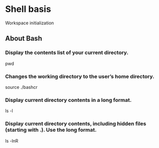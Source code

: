 
# Shell basis
Workspace initialization

## About Bash

### Display the contents list of your current directory.
pwd

### Changes the working directory to the user’s home directory.
source ./bashcr

### Display current directory contents in a long format.
ls -l

### Display current directory contents, including hidden files (starting with .). Use the long format.
ls -lnR
